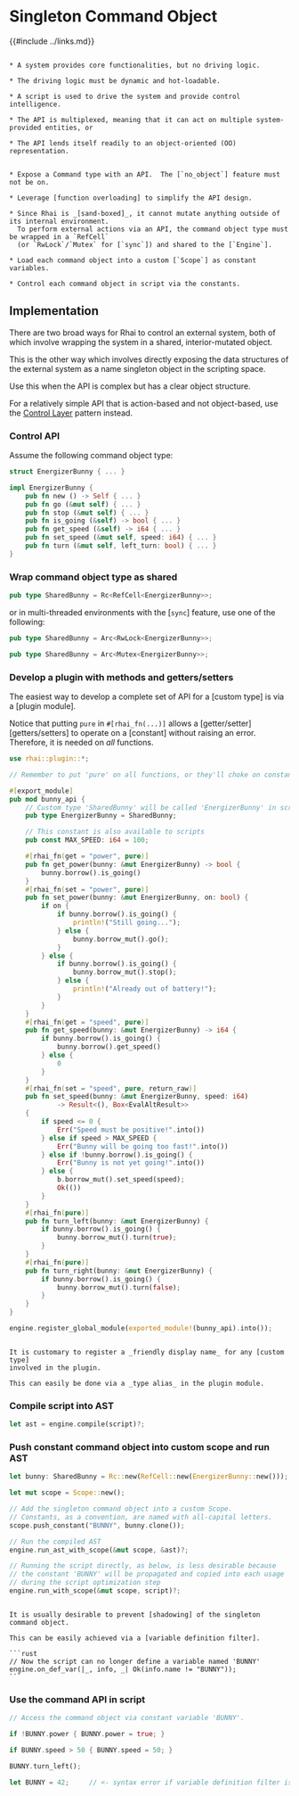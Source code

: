 Singleton Command Object
========================

{{#include ../links.md}}


```admonish info "Usage scenario"

* A system provides core functionalities, but no driving logic.

* The driving logic must be dynamic and hot-loadable.

* A script is used to drive the system and provide control intelligence.

* The API is multiplexed, meaning that it can act on multiple system-provided entities, or

* The API lends itself readily to an object-oriented (OO) representation.
```

```admonish abstract "Key concepts"

* Expose a Command type with an API.  The [`no_object`] feature must not be on.

* Leverage [function overloading] to simplify the API design.

* Since Rhai is _[sand-boxed]_, it cannot mutate anything outside of its internal environment.
  To perform external actions via an API, the command object type must be wrapped in a `RefCell`
  (or `RwLock`/`Mutex` for [`sync`]) and shared to the [`Engine`].

* Load each command object into a custom [`Scope`] as constant variables.

* Control each command object in script via the constants.
```


Implementation
--------------

There are two broad ways for Rhai to control an external system, both of which involve wrapping the
system in a shared, interior-mutated object.

This is the other way which involves directly exposing the data structures of the external system as
a name singleton object in the scripting space.

Use this when the API is complex but has a clear object structure.

For a relatively simple API that is action-based and not object-based, use the
[Control Layer]({{rootUrl}}/patterns/control.md) pattern instead.


### Control API

Assume the following command object type:

```rust
struct EnergizerBunny { ... }

impl EnergizerBunny {
    pub fn new () -> Self { ... }
    pub fn go (&mut self) { ... }
    pub fn stop (&mut self) { ... }
    pub fn is_going (&self) -> bool { ... }
    pub fn get_speed (&self) -> i64 { ... }
    pub fn set_speed (&mut self, speed: i64) { ... }
    pub fn turn (&mut self, left_turn: bool) { ... }
}
```

### Wrap command object type as shared

```rust
pub type SharedBunny = Rc<RefCell<EnergizerBunny>>;
```

or in multi-threaded environments with the [`sync`] feature, use one of the following:

```rust
pub type SharedBunny = Arc<RwLock<EnergizerBunny>>;

pub type SharedBunny = Arc<Mutex<EnergizerBunny>>;
```

### Develop a plugin with methods and getters/setters

The easiest way to develop a complete set of API for a [custom type] is via a [plugin module].

Notice that putting `pure` in `#[rhai_fn(...)]` allows a [getter/setter][getters/setters] to operate
on a [constant] without raising an error.  Therefore, it is needed on _all_ functions.

```rust
use rhai::plugin::*;

// Remember to put 'pure' on all functions, or they'll choke on constants!

#[export_module]
pub mod bunny_api {
    // Custom type 'SharedBunny' will be called 'EnergizerBunny' in scripts
    pub type EnergizerBunny = SharedBunny;

    // This constant is also available to scripts
    pub const MAX_SPEED: i64 = 100;

    #[rhai_fn(get = "power", pure)]
    pub fn get_power(bunny: &mut EnergizerBunny) -> bool {
        bunny.borrow().is_going()
    }
    #[rhai_fn(set = "power", pure)]
    pub fn set_power(bunny: &mut EnergizerBunny, on: bool) {
        if on {
            if bunny.borrow().is_going() {
                println!("Still going...");
            } else {
                bunny.borrow_mut().go();
            }
        } else {
            if bunny.borrow().is_going() {
                bunny.borrow_mut().stop();
            } else {
                println!("Already out of battery!");
            }
        }
    }
    #[rhai_fn(get = "speed", pure)]
    pub fn get_speed(bunny: &mut EnergizerBunny) -> i64 {
        if bunny.borrow().is_going() {
            bunny.borrow().get_speed()
        } else {
            0
        }
    }
    #[rhai_fn(set = "speed", pure, return_raw)]
    pub fn set_speed(bunny: &mut EnergizerBunny, speed: i64)
            -> Result<(), Box<EvalAltResult>>
    {
        if speed <= 0 {
            Err("Speed must be positive!".into())
        } else if speed > MAX_SPEED {
            Err("Bunny will be going too fast!".into())
        } else if !bunny.borrow().is_going() {
            Err("Bunny is not yet going!".into())
        } else {
            b.borrow_mut().set_speed(speed);
            Ok(())
        }
    }
    #[rhai_fn(pure)]
    pub fn turn_left(bunny: &mut EnergizerBunny) {
        if bunny.borrow().is_going() {
            bunny.borrow_mut().turn(true);
        }
    }
    #[rhai_fn(pure)]
    pub fn turn_right(bunny: &mut EnergizerBunny) {
        if bunny.borrow().is_going() {
            bunny.borrow_mut().turn(false);
        }
    }
}

engine.register_global_module(exported_module!(bunny_api).into());
```

```admonish tip.small "Tip: Friendly name for custom type"

It is customary to register a _friendly display name_ for any [custom type]
involved in the plugin.

This can easily be done via a _type alias_ in the plugin module.
```

### Compile script into AST

```rust
let ast = engine.compile(script)?;
```

### Push constant command object into custom scope and run AST

```rust
let bunny: SharedBunny = Rc::new(RefCell::new(EnergizerBunny::new()));

let mut scope = Scope::new();

// Add the singleton command object into a custom Scope.
// Constants, as a convention, are named with all-capital letters.
scope.push_constant("BUNNY", bunny.clone());

// Run the compiled AST
engine.run_ast_with_scope(&mut scope, &ast)?;

// Running the script directly, as below, is less desirable because
// the constant 'BUNNY' will be propagated and copied into each usage
// during the script optimization step
engine.run_with_scope(&mut scope, script)?;
```

~~~admonish tip.small "Tip: Prevent shadowing"

It is usually desirable to prevent [shadowing] of the singleton command object.

This can be easily achieved via a [variable definition filter].

```rust
// Now the script can no longer define a variable named 'BUNNY'
engine.on_def_var(|_, info, _| Ok(info.name != "BUNNY"));
```
~~~

### Use the command API in script

```rust
// Access the command object via constant variable 'BUNNY'.

if !BUNNY.power { BUNNY.power = true; }

if BUNNY.speed > 50 { BUNNY.speed = 50; }

BUNNY.turn_left();

let BUNNY = 42;     // <- syntax error if variable definition filter is set
```

